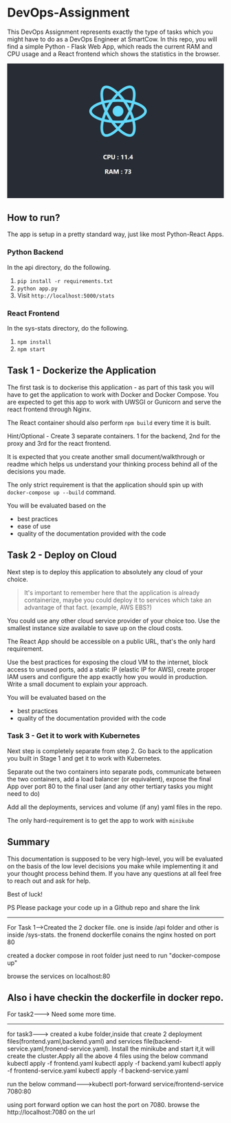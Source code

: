 # DevOps-Assignment

This DevOps Assignment represents exactly the type of tasks which you might have to do as a DevOps Engineer at SmartCow. In this repo, you will find a simple Python - Flask Web App, which reads the current RAM and CPU usage and a React frontend which shows the statistics in the browser.

![](./img/readme.jpg)

## How to run?

The app is setup in a pretty standard way, just like most Python-React Apps.

### Python Backend
In the api directory, do the following. 
1. `pip install -r requirements.txt`
2. `python app.py`
3. Visit `http://localhost:5000/stats`


### React Frontend
In the sys-stats directory, do the following.
1. `npm install`
2. `npm start`

## Task 1 - Dockerize the Application

The first task is to dockerise this application - as part of this task you will have to get the application to work with Docker and Docker Compose. You are expected to get this app to work with UWSGI or Gunicorn and serve the react frontend through Nginx. 

The React container should also perform `npm build` every time it is built.

Hint/Optional - Create 3 separate containers. 1 for the backend, 2nd for the proxy and 3rd for the react frontend.

It is expected that you create another small document/walkthrough or readme which helps us understand your thinking process behind all of the decisions you made. 

The only strict requirement is that the application should spin up with `docker-compose up --build` command. 

You will be evaluated based on the
* best practices
* ease of use
* quality of the documentation provided with the code

## Task 2 - Deploy on Cloud

Next step is to deploy this application to absolutely any cloud of your choice. 

> It's important to remember here that the application is already containerize, maybe you could deploy it to services which take an advantage of that fact. (example, AWS EBS?)

You could use any other cloud service provider of your choice too. Use the smallest instance size available to save up on the cloud costs. 

The React App should be accessible on a public URL, that's the only hard requirement. 

Use the best practices for exposing the cloud VM to the internet, block access to unused ports, add a static IP (elastic IP for AWS), create proper IAM users and configure the app exactly how you would in production. Write a small document to explain your approach.

You will be evaluated based on the

* best practices
* quality of the documentation provided with the code

### Task 3 - Get it to work with Kubernetes

Next step is completely separate from step 2. Go back to the application you built in Stage 1 and get it to work with Kubernetes.

Separate out the two containers into separate pods, communicate between the two containers, add a load balancer (or equivalent), expose the final App over port 80 to the final user (and any other tertiary tasks you might need to do)

Add all the deployments, services and volume (if any) yaml files in the repo.

The only hard-requirement is to get the app to work with `minikube`

## Summary

This documentation is supposed to be very high-level, you will be evaluated on the basis of the low level decisions you make while implementing it and your thought process behind them. If you have any questions at all feel free to reach out and ask for help.

Best of luck!

PS Please package your code up in a Github repo and share the link

--------------------------------------------------------------------------------------------------------------------------------------------
For Task 1-->Created the 2 docker file.
one is inside /api folder and other is inside /sys-stats.
the fronend dockerfile conains the nginx hosted on port 80

created a docker compose in root folder
just need to run "docker-compose up"

browse the services on localhost:80

Also i have checkin the dockerfile in docker repo.
------------------------------------------------------------------------------------------------------------------------------------
For task2---> Need some more time.

-----------------------------------------------------
for task3--->
created a kube folder,inside that create 2 deployment files(frontend.yaml,backend.yaml) and services file(backend-service.yaml,fronend-service.yaml).
Install the minikube and start it,it will create the cluster.Apply all the above 4 files using the below command
kubectl apply -f frontend.yaml
kubectl apply -f backend.yaml
kubectl apply -f frontend-service.yaml
kubectl apply -f backend-service.yaml

run the below command--->kubectl port-forward service/frontend-service 7080:80

using port forward option we can host the port on 7080.
browse the http://localhost:7080 on the url







